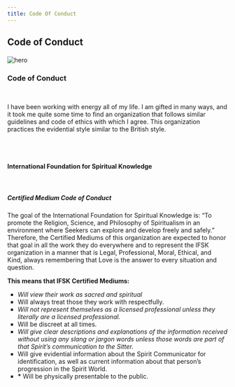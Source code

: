 ```yaml
---
title: Code Of Conduct
---
```



<div class="section hero theme-tertiary-light">
  <div class="container right-align">
      <h2>Code of Conduct</h2>
	    <h4></h4>
   </div>
    <div class="parallax">
      <img alt="hero"
        src="assets/images/codeconduct.jfif">
    </div>
  </div>
  <div class="section color-primary-dark background-white">
    <div class="container">
    <h3  class="center-align">Code of Conduct</h3>
    <div>
    <br>
      <p class="left-align">
        I have been working with energy all of my life. I am gifted in many ways, and it took me quite some time to find an organization that follows similar guidelines and code of ethics with which I agree. This organization practices the evidential style similar to the British style.
      </p>

<br><br>
      <p class="left-align">
        <h4>International Foundation for Spiritual Knowledge</h4>
        <br>
        <h5>Certified Medium Code of Conduct</h5>
        The goal of the International Foundation for Spiritual Knowledge is: “To promote the Religion, Science, and Philosophy of Spiritualism in an environment where Seekers can explore and develop freely and safely.” Therefore, the Certified Mediums of this organization are expected to honor that goal in all the work they do everywhere and to represent the IFSK organization in a manner that is Legal, Professional, Moral, Ethical, and Kind, always remembering that Love is the answer to every situation and question.
      </p>
      <p>
        <b>This means that IFSK Certified Mediums:</b><br>
        <ul style="list-style-type: square;">
            <li><b>*</b> Will view their work as sacred and spiritual</li>
            <li><b>*</b> Will always treat those they work with respectfully.</li>
            <li><b>*</b> Will not represent themselves as a licensed professional unless they literally are a licensed professional.</li>
            <li><b>*</b> Will be discreet at all times.</li>
            <li><b>*</b> Will give clear descriptions and explanations of the information received without using any slang or jargon words unless those words are part of that Spirit’s communication to the Sitter.</li>
            <li><b>*</b> Will give evidential information about the Spirit Communicator for identification, as well as current information about that person’s progression in the Spirit World.</li>
            <li><b>*</b> Will be physically presentable to the public.</li>
          </ul>
      </p>
    </div>    
  </div>
</div>
